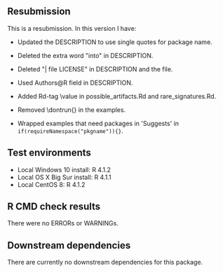## Resubmission
This is a resubmission. In this version I have:

* Updated the DESCRIPTION to use single quotes for package name.

* Deleted the extra word "into" in DESCRIPTION.

* Deleted "| file LICENSE" in DESCRIPTION and the file.

* Used Authors@R field in DESCRIPTION.

* Added Rd-tag \value in possible_artifacts.Rd and rare_signatures.Rd.

* Removed \dontrun{} in the examples.

* Wrapped examples that need packages in 'Suggests' in `if(requireNamespace("pkgname")){}`.

## Test environments
* Local Windows 10 install: R 4.1.2
* Local OS X Big Sur install: R 4.1.1
* Local CentOS 8: R 4.1.2

## R CMD check results
There were no ERRORs or WARNINGs.

## Downstream dependencies
There are currently no downstream dependencies for this package.
